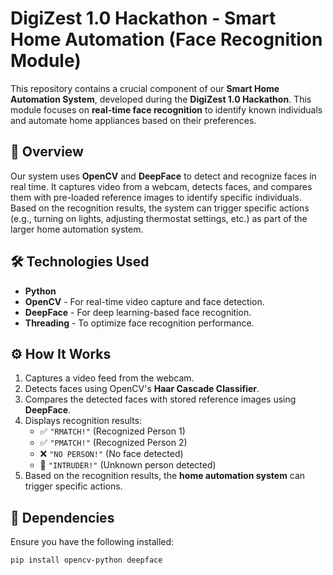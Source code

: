 # DigiZest 1.0 Hackathon - Smart Home Automation (Face Recognition Module)

This repository contains a crucial component of our **Smart Home Automation System**, developed during the **DigiZest 1.0 Hackathon**. This module focuses on **real-time face recognition** to identify known individuals and automate home appliances based on their preferences.

## 🚀 Overview

Our system uses **OpenCV** and **DeepFace** to detect and recognize faces in real time. It captures video from a webcam, detects faces, and compares them with pre-loaded reference images to identify specific individuals. Based on the recognition results, the system can trigger specific actions (e.g., turning on lights, adjusting thermostat settings, etc.) as part of the larger home automation system.

## 🛠️ Technologies Used
- **Python**
- **OpenCV** - For real-time video capture and face detection.
- **DeepFace** - For deep learning-based face recognition.
- **Threading** - To optimize face recognition performance.

## ⚙️ How It Works
1. Captures a video feed from the webcam.
2. Detects faces using OpenCV's **Haar Cascade Classifier**.
3. Compares the detected faces with stored reference images using **DeepFace**.
4. Displays recognition results:
   - ✅ `"RMATCH!"` (Recognized Person 1)
   - ✅ `"PMATCH!"` (Recognized Person 2)
   - ❌ `"NO PERSON!"` (No face detected)
   - 🚨 `"INTRUDER!"` (Unknown person detected)
5. Based on the recognition results, the **home automation system** can trigger specific actions.

## 📌 Dependencies
Ensure you have the following installed:
```bash
pip install opencv-python deepface
